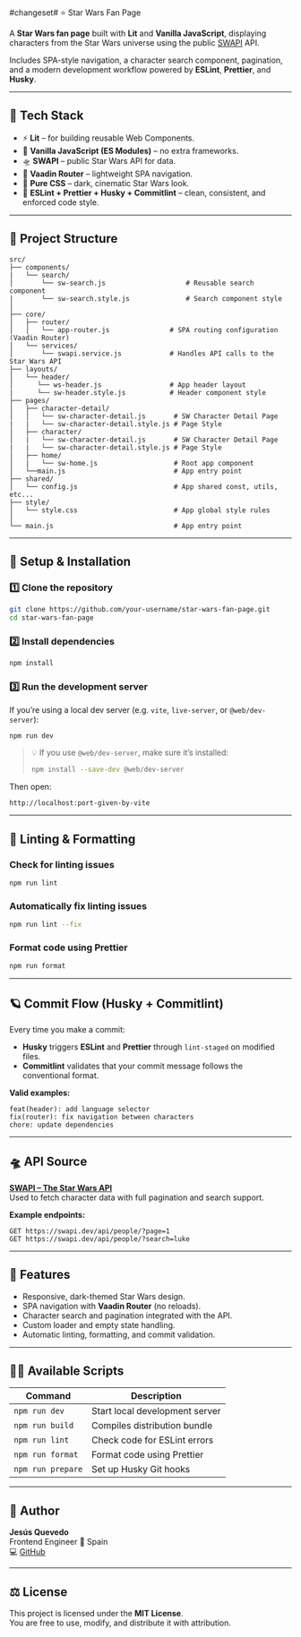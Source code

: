 #changeset# ⭐ Star Wars Fan Page

A **Star Wars fan page** built with **Lit** and **Vanilla JavaScript**, displaying characters from the Star Wars universe using the public [SWAPI](https://swapi.dev/) API.

Includes SPA-style navigation, a character search component, pagination, and a modern development workflow powered by **ESLint**, **Prettier**, and **Husky**.

---

## 🚀 Tech Stack

- ⚡ **Lit** – for building reusable Web Components.
- 🧱 **Vanilla JavaScript (ES Modules)** – no extra frameworks.
- 🛸 **SWAPI** – public Star Wars API for data.
- 🧭 **Vaadin Router** – lightweight SPA navigation.
- 🎨 **Pure CSS** – dark, cinematic Star Wars look.
- 🧰 **ESLint + Prettier + Husky + Commitlint** – clean, consistent, and enforced code style.

---

## 📂 Project Structure

```
src/
├── components/
|   └── search/
│       └── sw-search.js                    # Reusable search component
|       └── sw-search.style.js              # Search component style
│   
├── core/
│   ├── router/
│   │   └── app-router.js               # SPA routing configuration (Vaadin Router)
│   └── services/
│       └── swapi.service.js            # Handles API calls to the Star Wars API
├── layouts/
│   └── header/
│      └── ws-header.js                 # App header layout
|      └── sw-header.style.js           # Header component style
├── pages/
│   ├── character-detail/
│   │   └── sw-character-detail.js       # SW Character Detail Page
|   |   └── sw-character-detail.style.js # Page Style
│   ├── character/
│   |   └── sw-character-detail.js       # SW Character Detail Page
|   |   └── sw-character-detail.style.js # Page Style
│   ├── home/
│   |   └── sw-home.js                   # Root app component
│   └──main.js                           # App entry point
├── shared/
│   └── config.js                        # App shared const, utils, etc...
├── style/
│   └── style.css                        # App global style rules
│
└── main.js                              # App entry point
```

---

## 🧩 Setup & Installation

### 1️⃣ Clone the repository
```bash
git clone https://github.com/your-username/star-wars-fan-page.git
cd star-wars-fan-page
```

### 2️⃣ Install dependencies
```bash
npm install
```

### 3️⃣ Run the development server
If you’re using a local dev server (e.g. `vite`, `live-server`, or `@web/dev-server`):

```bash
npm run dev
```

> 💡 If you use `@web/dev-server`, make sure it’s installed:
> ```bash
> npm install --save-dev @web/dev-server
> ```

Then open:
```
http://localhost:port-given-by-vite
```

---

## 🧹 Linting & Formatting

### Check for linting issues
```bash
npm run lint
```

### Automatically fix linting issues
```bash
npm run lint --fix
```

### Format code using Prettier
```bash
npm run format
```

---

## 🪐 Commit Flow (Husky + Commitlint)

Every time you make a commit:
- **Husky** triggers **ESLint** and **Prettier** through `lint-staged` on modified files.
- **Commitlint** validates that your commit message follows the conventional format.

**Valid examples:**
```
feat(header): add language selector
fix(router): fix navigation between characters
chore: update dependencies
```

---

## 🛸 API Source

**[SWAPI – The Star Wars API](https://swapi.dev/)**  
Used to fetch character data with full pagination and search support.

**Example endpoints:**
```
GET https://swapi.dev/api/people/?page=1
GET https://swapi.dev/api/people/?search=luke
```

---

## 🧠 Features

- Responsive, dark-themed Star Wars design.  
- SPA navigation with **Vaadin Router** (no reloads).  
- Character search and pagination integrated with the API.  
- Custom loader and empty state handling.  
- Automatic linting, formatting, and commit validation.  

---

## 🧑‍💻 Available Scripts

| Command | Description |
|----------|--------------|
| `npm run dev` | Start local development server |
| `npm run build` | Compiles distribution bundle |
| `npm run lint` | Check code for ESLint errors |
| `npm run format` | Format code using Prettier |
| `npm run prepare` | Set up Husky Git hooks |

---

## 🌌 Author

**Jesús Quevedo**  
Frontend Engineer
📍 Spain  
💻 [GitHub](https://github.com/jesusquev3311)

---

## ⚖️ License

This project is licensed under the **MIT License**.  
You are free to use, modify, and distribute it with attribution.
